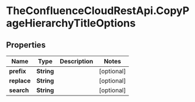 # TheConfluenceCloudRestApi.CopyPageHierarchyTitleOptions

## Properties
Name | Type | Description | Notes
------------ | ------------- | ------------- | -------------
**prefix** | **String** |  | [optional] 
**replace** | **String** |  | [optional] 
**search** | **String** |  | [optional] 
